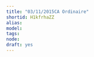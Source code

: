 ```yaml
---
title: "03/11/2015CA Ordinaire"
shortid: H1kfrhaZZ
alias: 
model: 
tags: 
node: 
draft: yes
--- 
```

 
